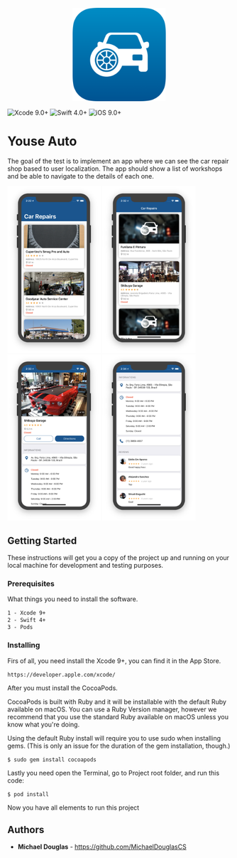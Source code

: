 <p align="center"><img src="/Screenshots/Icon.png" width="210"></p>

![Xcode 9.0+](https://img.shields.io/badge/Xcode-9.0%2B-blue.svg)
![Swift 4.0+](https://img.shields.io/badge/Swift-4.0%2B-orange.svg)
![iOS 9.0+](https://img.shields.io/badge/iOS-9.0%2B-blue.svg)

# Youse Auto

The goal of the test is to implement an app where we can see the car repair shop based to user localization. The app should show a list of workshops and be able to navigate to the details of each one.

<img src="/Screenshots/Home-Header.png" width="210"> <img src="/Screenshots/Home.png" width="210"> <img src="/Screenshots/Details.png" width="210"> <img src="/Screenshots/Details-Footer.png" width="210">

## Getting Started

These instructions will get you a copy of the project up and running on your local machine for development and testing purposes.

### Prerequisites

What things you need to install the software.

```
1 - Xcode 9+
2 - Swift 4+
3 - Pods
```

### Installing

Firs of all, you need install the Xcode 9+, you can find it in the App Store.

```
https://developer.apple.com/xcode/
```

After you must install the CocoaPods.

CocoaPods is built with Ruby and it will be installable with the default Ruby available on macOS. You can use a Ruby Version manager, however we recommend that you use the standard Ruby available on macOS unless you know what you're doing.

Using the default Ruby install will require you to use sudo when installing gems. (This is only an issue for the duration of the gem installation, though.)

```
$ sudo gem install cocoapods
```

Lastly you need open the Terminal, go to Project root folder, and run this code:

```
$ pod install
```

Now you have all elements to run this project

## Authors

* **Michael Douglas** - https://github.com/MichaelDouglasCS
